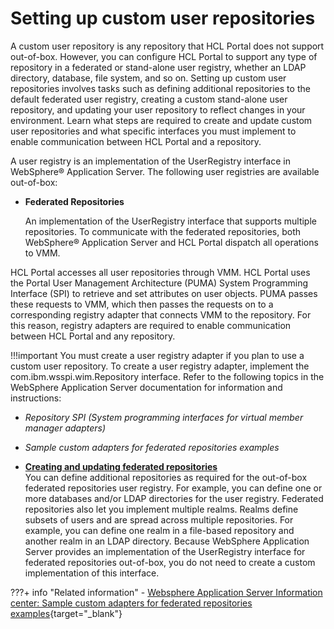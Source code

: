 # Setting up custom user repositories

A custom user repository is any repository that HCL Portal does not support out-of-box. However, you can configure HCL Portal to support any type of repository in a federated or stand-alone user registry, whether an LDAP directory, database, file system, and so on. Setting up custom user repositories involves tasks such as defining additional repositories to the default federated user registry, creating a custom stand-alone user repository, and updating your user repository to reflect changes in your environment. Learn what steps are required to create and update custom user repositories and what specific interfaces you must implement to enable communication between HCL Portal and a repository.

A user registry is an implementation of the UserRegistry interface in WebSphere® Application Server. The following user registries are available out-of-box:

-   **Federated Repositories**

    An implementation of the UserRegistry interface that supports multiple repositories. To communicate with the federated repositories, both WebSphere® Application Server and HCL Portal dispatch all operations to VMM.


HCL Portal accesses all user repositories through VMM. HCL Portal uses the Portal User Management Architecture (PUMA) System Programming Interface (SPI) to retrieve and set attributes on user objects. PUMA passes these requests to VMM, which then passes the requests on to a corresponding registry adapter that connects VMM to the repository. For this reason, registry adapters are required to enable communication between HCL Portal and any repository.

!!!important
    You must create a user registry adapter if you plan to use a custom user repository. To create a user registry adapter, implement the com.ibm.wsspi.wim.Repository interface. Refer to the following topics in the WebSphere Application Server documentation for information and instructions:

-   *Repository SPI (System programming interfaces for virtual member manager adapters)*
-   *Sample custom adapters for federated repositories examples*

-   **[Creating and updating federated repositories](create_update_fed_repo/index.md)**  
You can define additional repositories as required for the out-of-box federated repositories user registry. For example, you can define one or more databases and/or LDAP directories for the user registry. Federated repositories also let you implement multiple realms. Realms define subsets of users and are spread across multiple repositories. For example, you can define one realm in a file-based repository and another realm in an LDAP directory. Because WebSphere Application Server provides an implementation of the UserRegistry interface for federated repositories out-of-box, you do not need to create a custom implementation of this interface.


???+ info "Related information"
    - [Websphere Application Server Information center: Sample custom adapters for federated repositories examples](https://www.ibm.com/docs/en/was/8.5.5?topic=repositories-sample-custom-adapters-federated-examples){target="_blank"}

